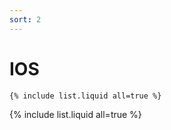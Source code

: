 ```yaml
---
sort: 2
---
```


# IOS

```
{% include list.liquid all=true %}
```

{% include list.liquid all=true %}
